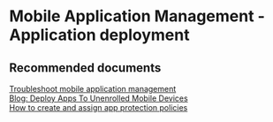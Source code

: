 <properties
	pageTitle="Mobile Application Management - Application deployment"
	description="Mobile Application Management - Application deployment"
	service="microsoft.intune"
	resource="intune"
	authors="mackie1604"
	displayOrder=""
	selfHelpType="generic"
	supportTopicIds="32548147"
	resourceTags=""
	productPesIds="15584"
	cloudEnvironments="public"
/>

# Mobile Application Management - Application deployment

## **Recommended documents**

[Troubleshoot mobile application management](https://docs.microsoft.com/intune-classic/troubleshoot/troubleshoot-mam)<br>
[Blog: Deploy Apps To Unenrolled Mobile Devices](https://blogs.technet.microsoft.com/microscott/intune-deploy-apps-to-unenrolled-mobile-devices)<br>
[How to create and assign app protection policies](https://docs.microsoft.com/intune/app-protection-policies)<br>




